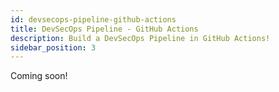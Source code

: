 ```yaml
---
id: devsecops-pipeline-github-actions
title: DevSecOps Pipeline - GitHub Actions
description: Build a DevSecOps Pipeline in GitHub Actions!
sidebar_position: 3
---
```


Coming soon!
